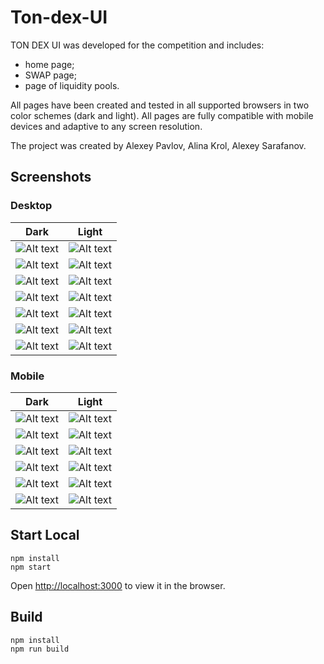 # Ton-dex-UI

TON DEX UI was developed for the competition and includes: 
- home page;
- SWAP page;
- page of liquidity pools.  

All pages have been created and tested in all supported browsers in two color schemes (dark and light). All pages are fully compatible with mobile devices and adaptive to any screen resolution. 

The project was created by Alexey Pavlov, Alina Krol, Alexey Sarafanov.

## Screenshots

### Desktop
| Dark | Light |
| :---: | :---: |
| ![Alt text](/Readme/Desktop/Dark/Home.png "Home") | ![Alt text](/Readme/Desktop/Light/Home.png "Home") |
| ![Alt text](/Readme/Desktop/Dark/Swap.png "Swap") | ![Alt text](/Readme/Desktop/Light/Swap.png "Swap") | 
| ![Alt text](/Readme/Desktop/Dark/selectToken.png "SelectToken") |![Alt text](/Readme/Desktop/Light/selectToken.png "SelectToken") |
| ![Alt text](/Readme/Desktop/Dark/Pools.png "Pools") | ![Alt text](/Readme/Desktop/Light/Pools.png "Pools") |
| ![Alt text](/Readme/Desktop/Dark/Pools2.png "Pools grid") | ![Alt text](/Readme/Desktop/Light/Pools2.png "Pools grid") |
| ![Alt text](/Readme/Desktop/Dark/createPool.png "createPool") | ![Alt text](/Readme/Desktop/Light/createPool.png "createPool") |
| ![Alt text](/Readme/Desktop/Dark/addLiquidity.png "addLiquidity") | ![Alt text](/Readme/Desktop/Light/addLiquidity.png "addLiquidity") | 4


### Mobile
| Dark | Light |
| :---: | :---: |
| ![Alt text](/Readme/Mobile/Dark/Home.jpg "Home") | ![Alt text](/Readme/Mobile/Light/Home.jpg "Home") |
| ![Alt text](/Readme/Mobile/Dark/Swap.jpg "Swap") | ![Alt text](/Readme/Mobile/Light/Swap.jpg "Swap") | 
| ![Alt text](/Readme/Mobile/Dark/selectToken.jpg "SelectToken") |![Alt text](/Readme/Mobile/Light/selectToken.jpg "SelectToken") |
| ![Alt text](/Readme/Mobile/Dark/Pools.jpg "Pools") | ![Alt text](/Readme/Mobile/Light/Pools.jpg "Pools") |
| ![Alt text](/Readme/Mobile/Dark/createPool.jpg "createPool") | ![Alt text](/Readme/Mobile/Light/createPool.jpg "createPool") |
| ![Alt text](/Readme/Mobile/Dark/addLiquidity.jpg "addLiquidity") | ![Alt text](/Readme/Mobile/Light/addLiquidity.jpg "addLiquidity") | 


## Start Local


```shell
npm install
npm start
```

Open [http://localhost:3000](http://localhost:3000) to view it in the browser.

## Build


```shell
npm install
npm run build
```
